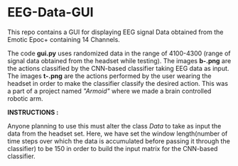 # EEG-Data-GUI

This repo contains a GUI for displaying EEG signal Data obtained from the Emotic Epoc+ containing 14 Channels.

The code **gui.py** uses randomized data in the range of 4100-4300 (range of signal data obtained from the headset while testing). The images **b-.png** are the actions classified by the CNN-based classifier taking EEG data as input. The  images **t-.png** are the actions performed by the user wearing the headset in order to make the classifier classify the desired action. This was a part of a project named *"Armoid"* where we made a brain controlled robotic arm.

**INSTRUCTIONS :**

Anyone planning to use this must alter the class *Data* to take as input the data from the headset set. Here, we have set the window length(number of time steps over which the data is accumulated before passing it through the classifier) to be 150 in order to build the input matrix for the CNN-based classifier.

